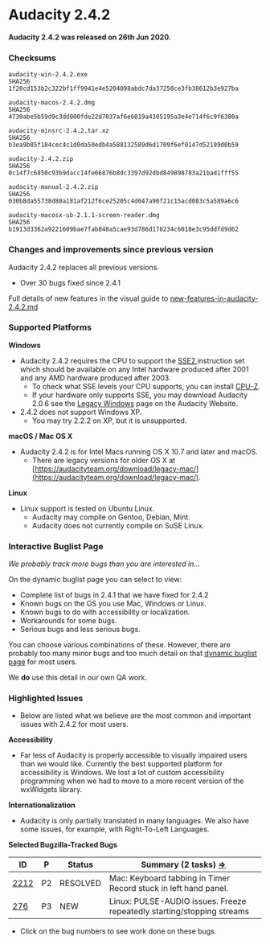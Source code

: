 # Audacity 2.4.2

**Audacity 2.4.2 was released on 26th Jun 2020.**

### Checksums

```
audacity-win-2.4.2.exe
SHA256	1f20cd153b2c322bf1ff9941e4e5204098abdc7da37250ce3fb38612b3e927ba

audacity-macos-2.4.2.dmg
SHA256	4730abe5b59d9c3dd000fde22d7037af6e6019a4305195a3e4e714f6c9f6380a

audacity-minsrc-2.4.2.tar.xz
SHA256	b3ea9b85f184cec4c1d0da50edb4a588132589d6d1709f6ef0147d52199d0b59

audacity-2.4.2.zip
SHA256	0c14f7c6850c93b9dacc14fe66876b8dc3397d92dbd849898783a21bad1fff55

audacity-manual-2.4.2.zip
SHA256	030b8da55738d80a181af212f6ce25205c4d047a90f21c15acd083c5a589a6c6

audacity-macosx-ub-2.1.1-screen-reader.dmg
SHA256	b1913d3362a9221609bae7fab848a5cae93d786d178234c6018e3c95ddfd9d62
```

### Changes and improvements since previous version

Audacity 2.4.2 replaces all previous versions.

* Over 30 bugs fixed since 2.4.1

Full details of new features in the visual guide to [new-features-in-audacity-2.4.2.md](new-features-in-audacity-2.4.2.md "mention")

### Supported Platforms

**Windows**

* Audacity 2.4.2 requires the CPU to support the [SSE2 ](http://en.wikipedia.org/wiki/SSE2)instruction set which should be available on any Intel hardware produced after 2001 and any AMD hardware produced after 2003.
  * To check what SSE levels your CPU supports, you can install [CPU-Z](http://www.cpuid.com/softwares/cpu-z.html).
  * If your hardware only supports SSE, you may download Audacity 2.0.6 see the [Legacy Windows](https://www.audacityteam.org/download/legacy-windows/) page on the Audacity Website.
* 2.4.2 does not support Windows XP.
  * You may try 2.2.2 on XP, but it is unsupported.

**macOS / Mac OS X**

* Audacity 2.4.2 is for Intel Macs running OS X 10.7 and later and macOS.
  * There are legacy versions for older OS X at [https://audacityteam.org/download/legacy-mac/](https://audacityteam.org/download/legacy-mac/).

**Linux**

* Linux support is tested on Ubuntu Linux.
  * Audacity may compile on Gentoo, Debian, Mint.
  * Audacity does not currently compile on SuSE Linux.

### Interactive Buglist Page

_We probably track more bugs than you are interested in..._

On the dynamic buglist page you can select to view:

* Complete list of bugs in 2.4.1 that we have fixed for 2.4.2
* Known bugs on the OS you use Mac, Windows or Linux.
* Known bugs to do with accessibility or localization.
* Workarounds for some bugs.
* Serious bugs and less serious bugs.

You can choose various combinations of these. However, there are probably too many minor bugs and too much detail on that [dynamic buglist page](broken-reference) for most users.

We **do** use this detail in our own QA work.

### Highlighted Issues

* Below are listed what we believe are the most common and important issues with 2.4.2 for most users.

**Accessibility**

* Far less of Audacity is properly accessible to visually impaired users than we would like. Currently the best supported platform for accessibility is Windows. We lost a lot of custom accessibility programming when we had to move to a more recent version of the wxWidgets library.

**Internationalization**

* Audacity is only partially translated in many languages. We also have some issues, for example, with Right-To-Left Languages.

**Selected Bugzilla-Tracked Bugs**

| **ID**                                                         | **P** | **Status** | **Summary (2 tasks)** [**⇒**](http://bugzilla.audacityteam.org/buglist.cgi?\&field0-0-0=bug\_id\&type0-0-0=equals\&value0-0-0=276\&field0-0-1=bug\_id\&type0-0-1=equals\&value0-0-1=2212\&field0-1-0=bug\_status\&type0-1-0=notequals\&value0-1-0=CLOSED) |
| -------------------------------------------------------------- | ----- | ---------- | --------------------------------------------------------------------------------------------------------------------------------------------------------------------------------------------------------------------------------------------------------- |
| [2212](http://bugzilla.audacityteam.org/show\_bug.cgi?id=2212) | P2    | RESOLVED   | Mac: Keyboard tabbing in Timer Record stuck in left hand panel.                                                                                                                                                                                           |
| [276](http://bugzilla.audacityteam.org/show\_bug.cgi?id=276)   | P3    | NEW        | Linux: PULSE-AUDIO issues. Freeze repeatedly starting/stopping streams                                                                                                                                                                                    |

* Click on the bug numbers to see work done on these bugs.
